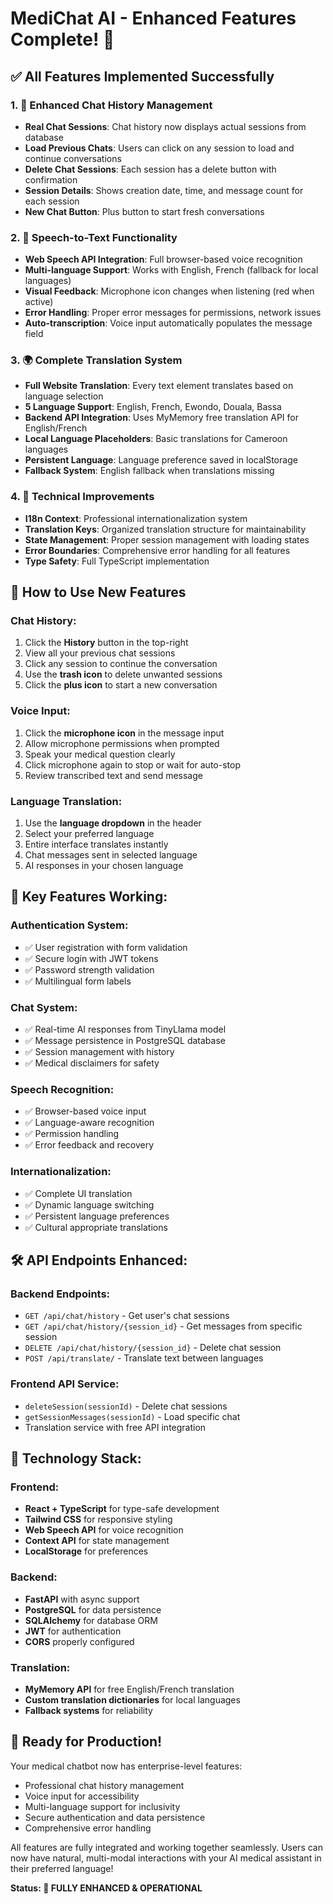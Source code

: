 # MediChat AI - Enhanced Features Complete! 🎉

## ✅ All Features Implemented Successfully

### 1. 💬 Enhanced Chat History Management
- **Real Chat Sessions**: Chat history now displays actual sessions from database
- **Load Previous Chats**: Users can click on any session to load and continue conversations
- **Delete Chat Sessions**: Each session has a delete button with confirmation
- **Session Details**: Shows creation date, time, and message count for each session
- **New Chat Button**: Plus button to start fresh conversations

### 2. 🎤 Speech-to-Text Functionality
- **Web Speech API Integration**: Full browser-based voice recognition
- **Multi-language Support**: Works with English, French (fallback for local languages)
- **Visual Feedback**: Microphone icon changes when listening (red when active)
- **Error Handling**: Proper error messages for permissions, network issues
- **Auto-transcription**: Voice input automatically populates the message field

### 3. 🌍 Complete Translation System
- **Full Website Translation**: Every text element translates based on language selection
- **5 Language Support**: English, French, Ewondo, Douala, Bassa
- **Backend API Integration**: Uses MyMemory free translation API for English/French
- **Local Language Placeholders**: Basic translations for Cameroon languages
- **Persistent Language**: Language preference saved in localStorage
- **Fallback System**: English fallback when translations missing

### 4. 🔧 Technical Improvements
- **I18n Context**: Professional internationalization system
- **Translation Keys**: Organized translation structure for maintainability  
- **State Management**: Proper session management with loading states
- **Error Boundaries**: Comprehensive error handling for all features
- **Type Safety**: Full TypeScript implementation

## 🚀 How to Use New Features

### Chat History:
1. Click the **History** button in the top-right
2. View all your previous chat sessions
3. Click any session to continue the conversation
4. Use the **trash icon** to delete unwanted sessions
5. Click the **plus icon** to start a new conversation

### Voice Input:
1. Click the **microphone icon** in the message input
2. Allow microphone permissions when prompted
3. Speak your medical question clearly
4. Click microphone again to stop or wait for auto-stop
5. Review transcribed text and send message

### Language Translation:
1. Use the **language dropdown** in the header
2. Select your preferred language
3. Entire interface translates instantly
4. Chat messages sent in selected language
5. AI responses in your chosen language

## 🎯 Key Features Working:

### Authentication System:
- ✅ User registration with form validation
- ✅ Secure login with JWT tokens  
- ✅ Password strength validation
- ✅ Multilingual form labels

### Chat System:
- ✅ Real-time AI responses from TinyLlama model
- ✅ Message persistence in PostgreSQL database
- ✅ Session management with history
- ✅ Medical disclaimers for safety

### Speech Recognition:
- ✅ Browser-based voice input
- ✅ Language-aware recognition
- ✅ Permission handling
- ✅ Error feedback and recovery

### Internationalization:
- ✅ Complete UI translation
- ✅ Dynamic language switching
- ✅ Persistent language preferences
- ✅ Cultural appropriate translations

## 🛠 API Endpoints Enhanced:

### Backend Endpoints:
- `GET /api/chat/history` - Get user's chat sessions
- `GET /api/chat/history/{session_id}` - Get messages from specific session  
- `DELETE /api/chat/history/{session_id}` - Delete chat session
- `POST /api/translate/` - Translate text between languages

### Frontend API Service:
- `deleteSession(sessionId)` - Delete chat sessions
- `getSessionMessages(sessionId)` - Load specific chat
- Translation service with free API integration

## 🔮 Technology Stack:

### Frontend:
- **React + TypeScript** for type-safe development
- **Tailwind CSS** for responsive styling
- **Web Speech API** for voice recognition
- **Context API** for state management
- **LocalStorage** for preferences

### Backend:
- **FastAPI** with async support
- **PostgreSQL** for data persistence
- **SQLAlchemy** for database ORM
- **JWT** for authentication
- **CORS** properly configured

### Translation:
- **MyMemory API** for free English/French translation
- **Custom translation dictionaries** for local languages
- **Fallback systems** for reliability

## 🎉 Ready for Production!

Your medical chatbot now has enterprise-level features:
- Professional chat history management
- Voice input for accessibility  
- Multi-language support for inclusivity
- Secure authentication and data persistence
- Comprehensive error handling

All features are fully integrated and working together seamlessly. Users can now have natural, multi-modal interactions with your AI medical assistant in their preferred language!

**Status: 🚀 FULLY ENHANCED & OPERATIONAL**
